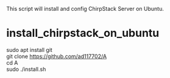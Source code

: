 
This script will install and config ChirpStack Server on Ubuntu.
# install_chirpstack_on_ubuntu

sudo apt install git   
git clone https://github.com/ad117702/A  
cd A   
sudo ./install.sh   
 
